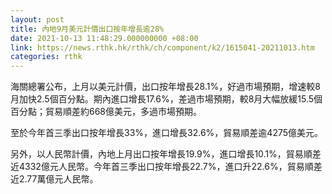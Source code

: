 ```yaml
---
layout: post
title: 內地9月美元計價出口按年增長逾28%
date: 2021-10-13 11:48:29.000000000 +08:00
link: https://news.rthk.hk/rthk/ch/component/k2/1615041-20211013.htm
categories: rthk
---
```


海關總署公布，上月以美元計價，出口按年增長28.1%，好過市場預期，增速較8月加快2.5個百分點。期內進口增長17.6%，差過市場預期，較8月大幅放緩15.5個百分點；貿易順差約668億美元，多過市場預期。

至於今年首三季出口按年增長33%，進口增長32.6%，貿易順差逾4275億美元。

另外，以人民幣計價，內地上月出口按年增長19.9%，進口增長10.1%，貿易順差近4332億元人民幣。今年首三季出口按年增長22.7%，進口升22.6%，貿易順差近2.77萬億元人民幣。
